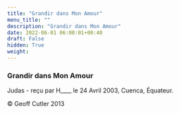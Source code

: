 ```yaml
---
title: "Grandir dans Mon Amour"
menu_title: ""
description: "Grandir dans Mon Amour"
date: 2022-06-01 06:00:01+00:40
draft: False
hidden: True
weight:
---
```

### Grandir dans Mon Amour

Judas - reçu par H____ le 24 Avril 2003, Cuenca, Équateur.



© Geoff Cutler 2013
